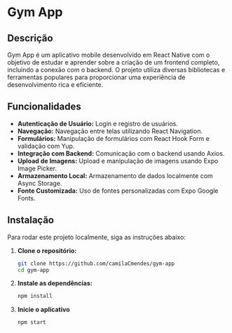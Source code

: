 # Gym App

## Descrição

Gym App é um aplicativo mobile desenvolvido em React Native com o objetivo de estudar e aprender sobre a criação de um frontend completo, incluindo a conexão com o backend. O projeto utiliza diversas bibliotecas e ferramentas populares para proporcionar uma experiência de desenvolvimento rica e eficiente.

## Funcionalidades

- **Autenticação de Usuário:** Login e registro de usuários.
- **Navegação:** Navegação entre telas utilizando React Navigation.
- **Formulários:** Manipulação de formulários com React Hook Form e validação com Yup.
- **Integração com Backend:** Comunicação com o backend usando Axios.
- **Upload de Imagens:** Upload e manipulação de imagens usando Expo Image Picker.
- **Armazenamento Local:** Armazenamento de dados localmente com Async Storage.
- **Fonte Customizada:** Uso de fontes personalizadas com Expo Google Fonts.

## Instalação

Para rodar este projeto localmente, siga as instruções abaixo:

1. **Clone o repositório:**

   ```sh
   git clone https://github.com/camilaCmendes/gym-app
   cd gym-app
   ```

2. **Instale as dependências:**

    ```sh
    npm install
    ```

3. **Inicie o aplicativo**

    ```sh
    npm start
    ```